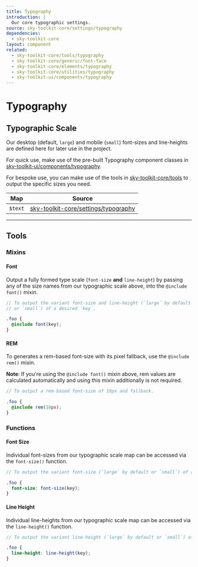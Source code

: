 ```yaml
---
title: Typography
introduction: |
  Our core typographic settings.
source: sky-toolkit-core/settings/typography
dependencies:
  - sky-toolkit-core
layout: component
related:
  - sky-toolkit-core/tools/typography
  - sky-toolkit-core/generic/font-face
  - sky-toolkit-core/elements/typography
  - sky-toolkit-core/utilities/typography
  - sky-toolkit-ui/components/typography
---
```


# Typography

## Typographic Scale

Our desktop (default, `large`) and mobile (`small`) font-sizes and line-heights
are defined here for later use in the project.

For quick use, make use of the pre-built Typography component classes in
[sky-toolkit-ui/components/typography](../../../sky-toolkit-ui/docs/components/typography.md).

For bespoke use, you can make use of the tools in [sky-toolkit-core/tools](#tools) to 
output the specific sizes you need.

| Map     | Source                                                                                         |
|---------|------------------------------------------------------------------------------------------------|
| `$text` | [sky-toolkit-core/settings/typography](../../settings/_typography.scss) |

---

## Tools

### Mixins

#### Font

Output a fully formed type scale (`font-size` **and** `line-height`) by passing
any of the size names from our typographic scale above, into the
`@include font()` mixin.

```scss
// To output the variant font-size and line-height (`large` by default 
// or `small`) of a desired `key`.

.foo {
  @include font(key);
}
```

#### REM

To generates a rem-based font-size with its pixel fallback, use the 
`@include rem()` mixin.

**Note**: If you're using the `@include font()` mixin above, rem values are
calculated automatically and using this mixin additionally is not required.

```scss
// To output a rem-based font-size of 18px and fallback.

.foo {
  @include rem(18px);
}
```

### Functions

#### Font Size

Individual font-sizes from our typographic scale map can be accessed via the
`font-size()` function.

```scss
// To output the variant font-size (`large` by default or `small`) of a desired `key`.

.foo {
  font-size: font-size(key);
}
```

#### Line Height

Individual line-heights from our typographic scale map can be accessed via the
`line-height()` function.

```scss
// To output the variant line-height (`large` by default or `small`) of a desired `key`.

.foo {
  line-height: line-height(key);
}
```
